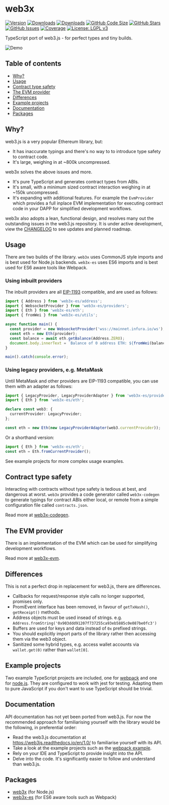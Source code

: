 # web3x

[![Version](https://img.shields.io/npm/v/web3x.svg)](https://www.npmjs.com/package/web3x)
[![Downloads](https://img.shields.io/npm/dw/web3x.svg)](https://www.npmjs.com/package/web3x)
[![Downloads](https://img.shields.io/npm/dw/web3x-es.svg)](https://www.npmjs.com/package/web3x-es)
[![GitHub Code Size](https://img.shields.io/github/languages/code-size/xf00f/web3x.svg)](https://github.com/xf00f/web3x)
[![GitHub Stars](https://img.shields.io/github/stars/xf00f/web3x.svg)](https://github.com/xf00f/web3x/stargazers)
[![GitHub Issues](https://img.shields.io/github/issues/xf00f/web3x.svg)](https://github.com/xf00f/web3x/issues)
[![Coverage](https://img.shields.io/coveralls/github/xf00f/web3x/master.svg)](https://coveralls.io/github/xf00f/web3x)
[![License: LGPL v3](https://img.shields.io/badge/License-LGPL%20v3-blue.svg)](https://github.com/xf00f/web3x/blob/master/LICENSE)

TypeScript port of web3.js - for perfect types and tiny builds.

![Demo](https://user-images.githubusercontent.com/44038056/48001064-5d377d00-e0ff-11e8-994f-36d165f9124e.gif)

## Table of contents

- [Why?](#why)
- [Usage](#usage)
- [Contract type safety](#contract-type-safety)
- [The EVM provider](#the-evm-provider)
- [Differences](#differences)
- [Example projects](#example-projects)
- [Documentation](#documentation)
- [Packages](#packages)

## Why?

web3.js is a very popular Ethereum library, but:

- It has inaccurate typings and there's no way to to introduce type safety to contract code.
- It's large, weighing in at ~800k uncompressed.

web3x solves the above issues and more.

- It's pure TypeScript and generates contract types from ABIs.
- It's small, with a minimum sized contract interaction weighing in at ~150k uncompressed.
- It's expanding with additional features. For example the `EvmProvider` which provides a full inplace EVM implementation for executing contract code in your DAPP for simplified development workflows.

web3x also adopts a lean, functional design, and resolves many out the outstanding issues in the web3.js repository.
It is under active development, view the [CHANGELOG](CHANGELOG.md) to see updates and planned roadmap.

## Usage

There are two builds of the library. `web3x` uses CommonJS style imports and is best used for Node.js backends. `web3x-es` uses ES6 imports and is best used for ES6 aware tools like Webpack.

### Using inbuilt providers

The inbuilt providers are all [EIP-1193](https://github.com/ethereum/EIPs/blob/master/EIPS/eip-1193.md) compatible, and are used as follows:

```typescript
import { Address } from 'web3x-es/address';
import { WebsocketProvider } from 'web3x-es/providers';
import { Eth } from 'web3x-es/eth';
import { fromWei } from 'web3x-es/utils';

async function main() {
  const provider = new WebsocketProvider('wss://mainnet.infura.io/ws');
  const eth = new Eth(provider);
  const balance = await eth.getBalance(Address.ZERO);
  document.body.innerText = `Balance of 0 address ETH: ${fromWei(balance, 'ether')}`;
}

main().catch(console.error);
```

### Using legacy providers, e.g. MetaMask

Until MetaMask and other providers are EIP-1193 compatible, you can use them with an adapter as follows:

```typescript
import { LegacyProvider, LegacyProviderAdapter } from 'web3x-es/providers';
import { Eth } from 'web3x-es/eth';

declare const web3: {
  currentProvider: LegacyProvider;
};

const eth = new Eth(new LegacyProviderAdapter(web3.currentProvider));
```

Or a shorthand version:

```typescript
import { Eth } from 'web3x-es/eth';
const eth = Eth.fromCurrentProvider();
```

See example projects for more complex usage examples.

## Contract type safety

Interacting with contracts without type safety is tedious at best, and dangerous at worst. `web3x` provides a code generator called `web3x-codegen` to generate typings for contract ABIs either local, or remote from a simple configuration file called `contracts.json`.

Read more at [web3x-codegen](../web3x-codegen).

## The EVM provider

There is an implementation of the EVM which can be used for simplifying development workflows.

Read more at [web3x-evm](../web3x-evm).

## Differences

This is not a perfect drop in replacement for web3.js, there are differences.

- Callbacks for request/response style calls no longer supported, promises only.
- PromiEvent interface has been removed, in favour of `getTxHash()`, `getReceipt()` methods.
- Address objects must be used insead of strings. e.g. `Address.fromString('0x903ddd91207f737255ca93eb5885c0e087be0fc3')`
- Buffers are used for keys and data instead of `0x` prefixed strings.
- You should explicitly import parts of the library rather then accessing them via the web3 object.
- Sanitized some hybrid types, e.g. access wallet accounts via `wallet.get(0)` rather than `wallet[0]`.

## Example projects

Two example TypeScript projects are included, one for [webpack](../web3x-webpack-example) and one for [node.js](../web3x-node-example). They are configured to work with jest for testing. Adapting them to pure JavaScript if you don't want to use TypeScript should be trivial.

## Documentation

API documentation has not yet been ported from web3.js. For now the recommended approach for familiarising yourself with the library would be the following, in preferential order:

- Read the web3.js documentation at https://web3js.readthedocs.io/en/1.0/ to familiarise yourself with its API.
- Take a look at the example projects such as the [webpack example](../web3x-webpack-example/src/index.ts).
- Rely on your IDE and TypeScript to provide insight into the API.
- Delve into the code. It's significantly easier to follow and understand than web3.js.

## Packages

- [web3x](https://www.npmjs.com/package/web3x) (for Node.js)
- [web3x-es](https://www.npmjs.com/package/web3x-es) (for ES6 aware tools such as Webpack)
